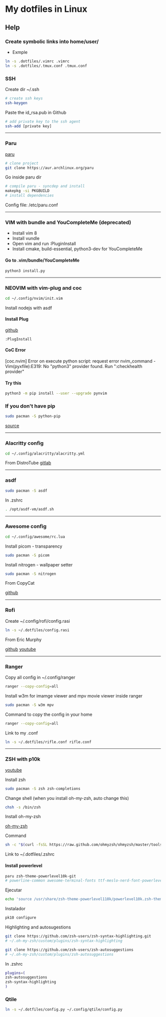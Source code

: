 # My dotfiles in Linux

## Help

### Create symbolic links into home/user/

- Exmple

```sh
ln -s .dotfiles/.vimrc .vimrc
ln -s .dotfiles/.tmux.conf .tmux.conf
```

### SSH

Create dir ~/.ssh

```sh
# create ssh keys
ssh-keygen
```

Paste the id_rsa.pub in Github

```sh
# add private key to the ssh agent
ssh-add [private key]
```

---

### Paru

[paru](https://github.com/Morganamilo/paru)

```sh
# clone project
git clone https://aur.archlinux.org/paru
```

Go inside paru dir

```sh
# compile paru - syncdep and install
makepkg -si PKGBUILD
# install dependencies
```

Config file: /etc/paru.conf

---

### VIM with bundle and YouCompleteMe **(deprecated)**

- Install vim 8
- Install vundle
- Open vim and run :PluginInstall
- Install cmake, build-essential, python3-dev for YouCompleteMe

#### Go to .vim/bundle/YouCompleteMe

```sh
python3 install.py
```

---

### NEOVIM with vim-plug and coc

```sh
cd ~/.config/nvim/init.vim
```

Install nodejs with asdf

#### Install Plug

[github](https://github.com/junegunn/vim-plug)

```vim
:PlugInstall
```

#### CoC Error

[coc.nvim] Error on execute python script:
request error nvim_command - Vim(pyxfile):E319:
No "python3" provider found. Run ":checkhealth provider"

#### Try this

```sh
python3 -m pip install --user --upgrade pynvim
```

### If you don't have pip

```sh
sudo pacman -S python-pip
```

[source](https://github.com/neoclide/coc-snippets/issues/196)

---

### Alacritty config

```sh
cd ~/.config/alacritty/alacritty.yml
```

From DistroTube
[gitlab](https://gitlab.com/dwt1/st-distrotube)

---

### asdf

```sh
sudo pacman -S asdf
```

In .zshrc

```sh
. /opt/asdf-vm/asdf.sh
```

---

### Awesome config

```sh
cd ~/.config/awesome/rc.lua
```

Install picom - transparency

```sh
sudo pacman -S picom
```

Install nitrogen - wallpaper setter

```sh
sudo pacman -S nitrogen
```

From CopyCat

[github](https://github.com/lcpz/awesome-copycats)

---

### Rofi

Create ~/.config/rofi/config.rasi

```sh
ln -s ~/.dotfiles/config.rasi
```

From Eric Murphy

[github](https://github.com/ericmurphyxyz/archrice)
[youtube](https://www.youtube.com/watch?v=TutfIwxSE_s&t=424s)

---

### Ranger

Copy all config in ~/.config/ranger

```sh
ranger --copy-config=all
```

Install w3m for imamge viewer and mpv movie viewer inside ranger

```sh
sudo pacman -S w3m mpv
```

Command to copy the config in your home

```sh
ranger --copy-config=all
```

Link to my .conf

```sh
ln -s ~/.dotfiles/rifle.conf rifle.conf
```

---

### ZSH with p10k

[youtube](https://www.youtube.com/watch?v=m73YqImFd4o&t=901s)

Install zsh

```sh
sudo pacman -S zsh zsh-completions
```

Change shell (when you install oh-my-zsh, auto change this)

```sh
chsh -s /bin/zsh
```

Install oh-my-zsh

[oh-my-zsh](https://ohmyz.sh/#install)

Command

```sh
sh -c "$(curl -fsSL https://raw.github.com/ohmyzsh/ohmyzsh/master/tools/install.sh)"
```

Link to ~/.dotfiles/.zshrc

#### Install powerlevel

```sh
paru zsh-theme-powerlevel10k-git
# powerline-common awesome-terminal-fonts ttf-meslo-nerd-font-powerlevel10k
```

Ejecutar

```sh
echo 'source /usr/share/zsh-theme-powerlevel110k/powerlevel10k.zsh-theme' >>~/.zshrc
```

Instalador

```sh
pk10 configure
```

Highlighting and autosugestions

```sh
git clone https://github.com/zsh-users/zsh-syntax-highlighting.git
# ~/.oh-my-zsh/custom/plugins/zsh-syntax-highlighting

git clone https://github.com/zsh-users/zsh-autosuggestions
# ~/.oh-my-zsh/custom/plugins/zsh-autosuggestions
```

In .zshrc

```sh
plugins=(
zsh-autosuggestions
zsh-syntax-highlighting
)
```

### Qtile

```sh
ln -s ~/.dotfiles/config.py ~/.config/qtile/config.py
```
